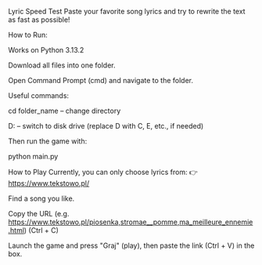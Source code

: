 Lyric Speed Test
Paste your favorite song lyrics and try to rewrite the text as fast as possible!

How to Run:

Works on Python 3.13.2

Download all files into one folder.

Open Command Prompt (cmd) and navigate to the folder.

Useful commands:

cd folder_name – change directory

D: – switch to disk drive (replace D with C, E, etc., if needed)

Then run the game with:

python main.py

How to Play
Currently, you can only choose lyrics from:
👉 https://www.tekstowo.pl/

Find a song you like.

Copy the URL (e.g. https://www.tekstowo.pl/piosenka,stromae__pomme,ma_meilleure_ennemie.html) (Ctrl + C)

Launch the game and press "Graj" (play), then paste the link (Ctrl + V) in the box.
